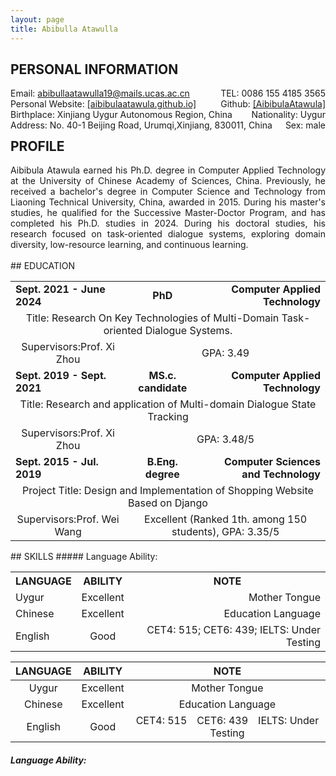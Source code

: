```yaml
---
layout: page
title: Abibulla Atawulla
---
```


<h2 id="personal information">PERSONAL INFORMATION</h2>
  <div style='float:left'>Email: <a href="mailto:abibullaatawulla19@mails.ucas.ac.cn" target="_top">abibullaatawulla19@mails.ucas.ac.cn</a></div>
  <div style='float:right'>TEL: 0086 155 4185 3565</div>
  <div style='float:left'>Personal Website: <a href="https://aibibulaatawula.github.io/">[aibibulaatawula.github.io]</a></div>
  <div style='float:right'>Github: <a href="https://www.github.com/AibibulaAtawula/">[AibibulaAtawula]</a></div>
  <div style='float:left'>Birthplace: Xinjiang Uygur Autonomous Region, China</div>
  <div style='float:right'>Nationality: Uygur</div>
  <div style='float:left'>Address:  No. 40-1 Beijing Road, Urumqi,Xinjiang, 830011, China</div>
  <div style='float:right'>Sex: male</div>
<br/><br/><br/>

## PROFILE 
 <div style="text-align:justify;"> Aibibula Atawula earned his Ph.D. degree in Computer Applied Technology at the University of Chinese Academy of Sciences, China. Previously, he received a bachelor's degree in Computer Science and Technology from Liaoning Technical University, China, awarded in 2015. During his master's studies, he qualified for the Successive Master-Doctor Program, and has completed his Ph.D. studies in 2024. During his doctoral studies, his research focused on task-oriented dialogue systems, exploring domain diversity, low-resource learning, and continuous learning.       </div>
<br/>
## EDUCATION
  <table border=1 width="100%" rules=none  frame=void cellpadding="0" cellspacing="0">
     <tr>
        <td style="text-align:lesft" colspan="1"><b>Sept. 2021 - June 2024</b></td>
        <td style="text-align:center" rowspan="1"><b>PhD</b></td>
        <td style="text-align:right" rowspan="1"><b>Computer Applied Technology</b></td>
     </tr>
     <tr>
        <td style="text-align:center" colspan="3">Title: Research On Key Technologies of Multi-Domain Task- oriented Dialogue Systems.</td>
     </tr>
     <tr>
        <td style="text-align:center" colspan="1">Supervisors:Prof. Xi Zhou</td>
        <td style="text-align:center" colspan="2"> GPA: 3.49 </td>
     </tr>
     <tr>
        <td style="text-align:lesft" colspan="1"><b>Sept. 2019 - Sept. 2021</b></td>
        <td style="text-align:center" rowspan="1"><b>MS.c. candidate</b></td>
        <td style="text-align:right" rowspan="1"><b>Computer Applied Technology</b></td>
     </tr>
     <tr>
        <td style="text-align:center" colspan="3">Title: Research and application of Multi-domain Dialogue State Tracking</td>
     </tr>
     <tr>
        <td style="text-align:center" colspan="1">Supervisors:Prof. Xi Zhou</td>
        <td style="text-align:center" colspan="2"> GPA: 3.48/5</td>
     </tr>
     <tr>
        <td style="text-align:lesft" colspan="1"><b>Sept. 2015 - Jul. 2019</b></td>
        <td style="text-align:center" rowspan="1"><b>B.Eng. degree</b></td>
        <td style="text-align:right" rowspan="1"><b>Computer Sciences and Technology</b></td>
     </tr>
     <tr>
        <td style="text-align:center" colspan="3">Project Title: Design and Implementation of Shopping Website Based on Django</td>
     </tr>
     <tr>
        <td style="text-align:center" colspan="1">Supervisors:Prof. Wei Wang</td>
        <td style="text-align:center" colspan="2">Excellent (Ranked 1th.  among 150 students), GPA: 3.35/5 </td>
     </tr>
  </table>
## SKILLS 
##### Language Ability:
<table border=1 width="100%" rules=none  frame=void cellpadding="0" cellspacing="0">
    <tr>
       <th style="text-align:lesft" colspan="1"><b>LANGUAGE</b></th>
       <th style="text-align:center" rowspan="1"><b>ABILITY</b></th>
       <th style="text-align:center" rowspan="1"><b>NOTE </b></th>
    </tr>  
  <tr>
        <td style="text-align:lesft" colspan="1">Uygur</td>
        <td style="text-align:center" rowspan="1">Excellent</td>
        <td style="text-align:right" rowspan="1">Mother Tongue</td>
  </tr>
  <tr>
        <td style="text-align:lesft" colspan="1">Chinese</td>
        <td style="text-align:center" rowspan="1">Excellent</td>
        <td style="text-align:right" rowspan="1">Education Language</td>
  </tr>
  <tr>
        <td style="text-align:lesft" colspan="1">English</td>
        <td style="text-align:center" rowspan="1">Good</td>
        <td style="text-align:right" rowspan="1">CET4: 515; CET6: 439; IELTS: Under Testing</td>
  </tr>
</table>

| LANGUAGE |  ABILITY  |                             NOTE                             |
| :------: | :-------: | :----------------------------------------------------------: |
|  Uygur   | Excellent |                        Mother Tongue                         |
| Chinese  | Excellent |                      Education Language                      |
| English  |   Good    | CET4: 515&ensp;&ensp;CET6: 439&ensp;&ensp;IELTS: Under Testing |
##### Language Ability:


